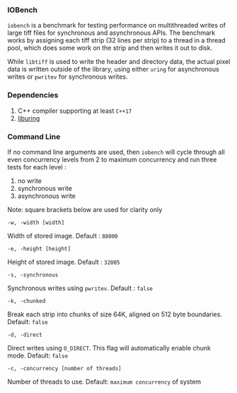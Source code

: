 ### IOBench

`iobench` is a benchmark for testing performance on multithreaded
writes of large tiff files for synchronous and asynchronous
APIs. The benchmark works by assigning each
tiff strip (32 lines per strip) to a thread in a thread pool,
which does some work on the strip and then writes it out to disk.

While `libtiff` is used to write the header and directory data,
the actual pixel data is written outside of the
library, using either `uring` for asynchronous writes
or `pwritev` for synchronous writes.

### Dependencies

1. C++ compiler supporting at least `C++17`
2. [liburing](https://github.com/axboe/liburing)

### Command Line

If no command line arguments are used, then `iobench`
will cycle through all even concurrency levels from 2
to maximum concurrency and run three tests for each level :

1. no write
1. synchronous write
1. asynchronous write


Note: square brackets below are used for clarity only


`-w, -width [width]`

Width of stored image.
 Default : `88000`

`-e, -height [height]`

Height of stored image.
Default : `32005`

`-s, -synchronous`

Synchronous writes using `pwritev`.
Default : `false`

`-k, -chunked`

Break each strip into chunks of size 64K, aligned on 512 byte
boundaries. Default: `false`

`-d, -direct`

Direct writes using `O_DIRECT`. This flag will automatically
enable chunk mode. Default: `false`

`-c, -concurrency [number of threads]`

Number of threads to use.
Default: `maximum concurrency` of system
